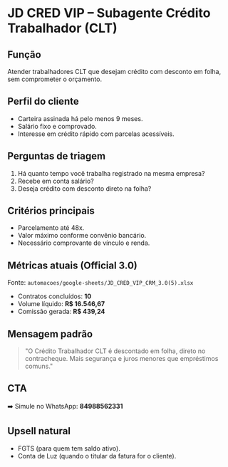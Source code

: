 ﻿# JD CRED VIP – Subagente Crédito Trabalhador (CLT)

## Função
Atender trabalhadores CLT que desejam crédito com desconto em folha, sem comprometer o orçamento.

## Perfil do cliente
- Carteira assinada há pelo menos 9 meses.
- Salário fixo e comprovado.
- Interesse em crédito rápido com parcelas acessíveis.

## Perguntas de triagem
1. Há quanto tempo você trabalha registrado na mesma empresa?
2. Recebe em conta salário?
3. Deseja crédito com desconto direto na folha?

## Critérios principais
- Parcelamento até 48x.
- Valor máximo conforme convênio bancário.
- Necessário comprovante de vínculo e renda.

## Métricas atuais (Official 3.0)
Fonte: `automacoes/google-sheets/JD_CRED_VIP_CRM_3.0(5).xlsx`
- Contratos concluídos: **10**
- Volume líquido: **R$ 16.546,67**
- Comissão gerada: **R$ 439,24**

## Mensagem padrão
> "O Crédito Trabalhador CLT é descontado em folha, direto no contracheque. Mais segurança e juros menores que empréstimos comuns."

## CTA
➡️ Simule no WhatsApp: **84988562331**

## Upsell natural
- FGTS (para quem tem saldo ativo).
- Conta de Luz (quando o titular da fatura for o cliente).

